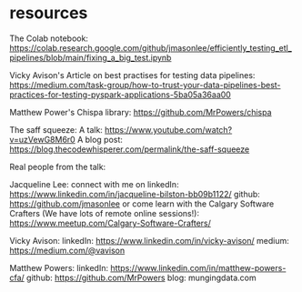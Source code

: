 # resources
The Colab notebook: 
https://colab.research.google.com/github/jmasonlee/efficiently_testing_etl_pipelines/blob/main/fixing_a_big_test.ipynb

Vicky Avison's Article on best practises for testing data pipelines:
https://medium.com/task-group/how-to-trust-your-data-pipelines-best-practices-for-testing-pyspark-applications-5ba05a36aa00

Matthew Power's Chispa library:
https://github.com/MrPowers/chispa

The saff squeeze:
A talk: https://www.youtube.com/watch?v=uzVewG8M6r0
A blog post: https://blog.thecodewhisperer.com/permalink/the-saff-squeeze

Real people from the talk:

Jacqueline Lee:
connect with me on linkedIn: https://www.linkedin.com/in/jacqueline-bilston-bb09b1122/
github: https://github.com/jmasonlee
or come learn with the Calgary Software Crafters (We have lots of remote online sessions!):
https://www.meetup.com/Calgary-Software-Crafters/

Vicky Avison:
linkedIn: https://www.linkedin.com/in/vicky-avison/
medium: https://medium.com/@vavison

Matthew Powers:
linkedIn: https://www.linkedin.com/in/matthew-powers-cfa/
github: https://github.com/MrPowers
blog: mungingdata.com

